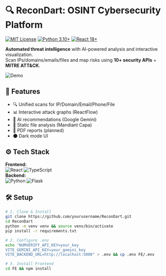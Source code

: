 # 🔍 ReconDart: OSINT Cybersecurity Platform

[![MIT License](https://img.shields.io/badge/License-MIT-green.svg)](https://opensource.org/licenses/MIT)
[![Python 3.10+](https://img.shields.io/badge/Python-3.10%2B-blue)](https://www.python.org/)
[![React 18+](https://img.shields.io/badge/React-18%2B-61DAFB)](https://react.dev/)

**Automated threat intelligence** with AI-powered analysis and interactive visualization.  
Scan IPs/domains/emails/files and map risks using **10+ security APIs** + **MITRE ATT&CK**.

![Demo](https://via.placeholder.com/800x400.png?text=Scan+Visualization+%7C+Dark+Mode+UI) <!-- Add real screenshot -->

## 🚀 Features

- 🔍 Unified scans for IP/Domain/Email/Phone/File
- 📊 Interactive attack graphs (ReactFlow)
- 🤖 AI recommendations (Google Gemini)
- 📁 Static file analysis (Mandiant Capa)
- 📄 PDF reports (planned)
- 🌑 Dark mode UI

## ⚙️ Tech Stack

**Frontend:**  
![React](https://img.shields.io/badge/-React-20232A?logo=react) ![TypeScript](https://img.shields.io/badge/-TypeScript-3178C6?logo=typescript)  
**Backend:**  
![Python](https://img.shields.io/badge/-Python-3776AB?logo=python) ![Flask](https://img.shields.io/badge/-Flask-000000?logo=flask)

## 🛠️ Setup

```bash
# 1. Clone & Install
git clone https://github.com/yourusername/ReconDart.git
cd ReconDart
python -m venv venv && source venv/bin/activate
pip install -r requirements.txt

# 2. Configure .env
echo "NUMVERIFY_API_KEY=your_key
VITE_GEMINI_API_KEY=your_gemini_key
VITE_BACKEND_URL=http://localhost:5000" > .env && cp .env FE/.env

# 3. Install Frontend
cd FE && npm install
